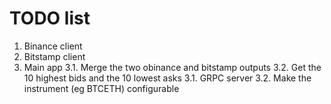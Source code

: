 # TODO list


1. Binance client 
2. Bitstamp client
3. Main app
   3.1. Merge the two obinance and bitstamp outputs
   3.2. Get the 10 highest bids and the 10 lowest asks
   3.1. GRPC server
   3.2. Make the instrument (eg BTCETH) configurable
